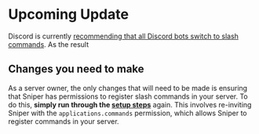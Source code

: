 # Upcoming Update

Discord is currently [recommending that all Discord bots switch to slash commands](https://support-dev.discord.com/hc/en-us/articles/4404772028055).
As the result

## Changes you need to make

As a server owner, the only changes that will need to be made is ensuring that Sniper has permissions to register slash commands in your server.
To do this, **simply run through the [setup steps](./setup/README.md)** again.
This involves re-inviting Sniper with the `applications.commands` permission, which allows Sniper to register commands in your server.
